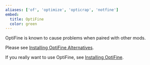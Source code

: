 ```yaml
---
aliases: ['of', 'optimize', 'opticrap', 'notfine']
embed:
  title: OptiFine
  color: green
---
```


OptiFine is known to cause problems when paired with other mods.

Please see [Installing OptiFine Alternatives](https://prismlauncher.org/wiki/getting-started/install-of-alternatives/).

If you really want to use OptiFine, see [Installing OptiFine](https://prismlauncher.org/wiki/getting-started/installing-optifine/).
